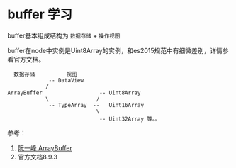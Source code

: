 # buffer 学习

buffer基本组成结构为  `数据存储` + `操作视图`

buffer在node中实例是Uint8Array的实例，和es2015规范中有细微差别，详情参看官方文档。


```
  数据存储          视图
             -- DataView
            /
ArrayBuffer                  -- Uint8Array
            \               /
             -- TypeArray  --   Uint16Array
                            \
                             -- Uint32Array 等。。
```

参考：
1. [阮一峰 ArrayBuffer](http://es6.ruanyifeng.com/#docs/arraybuffer)
2. 官方文档8.9.3